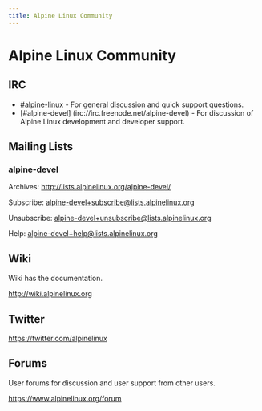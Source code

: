 ```yaml
---
title: Alpine Linux Community
---
```


# Alpine Linux Community

## IRC

* [\#alpine-linux](irc://irc.freenode.net/alpine-linux) - For general discussion and quick support questions.
* [\#alpine-devel] (irc://irc.freenode.net/alpine-devel) - For discussion of Alpine Linux development and developer
  support.

## Mailing Lists

### alpine-devel
Archives: <http://lists.alpinelinux.org/alpine-devel/>

Subscribe: <alpine-devel+subscribe@lists.alpinelinux.org>

Unsubscribe: <alpine-devel+unsubscribe@lists.alpinelinux.org>

Help: <alpine-devel+help@lists.alpinelinux.org>

## Wiki

Wiki has the documentation.

<http://wiki.alpinelinux.org>

## Twitter

<https://twitter.com/alpinelinux>

## Forums

User forums for discussion and user support from other users.

<https://www.alpinelinux.org/forum>

